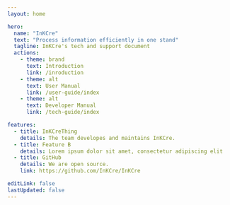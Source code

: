```yaml
---
layout: home

hero:
  name: "InKCre"
  text: "Process information efficiently in one stand"
  tagline: InKCre's tech and support document
  actions:
    - theme: brand
      text: Introduction
      link: /inroduction
    - theme: alt
      text: User Manual
      link: /user-guide/index
    - theme: alt
      text: Developer Manual
      link: /tech-guide/index

features:
  - title: InKCreThing
    details: The team developes and maintains InKCre.
  - title: Feature B
    details: Lorem ipsum dolor sit amet, consectetur adipiscing elit
  - title: GitHub
    details: We are open source.
    link: https://github.com/InKCre/InKCre

editLink: false
lastUpdated: false
---
```


